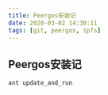 ```yaml
---
title: Peergos安装记
date: 2020-03-02 14:30:11
tags: [git, peergos, ipfs]
---
```


## Peergos安装记
```shell
ant update_and_run
```